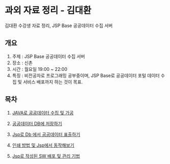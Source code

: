 # 과외 자료 정리 - 김대환
김대환 수강생 자료 정리, JSP Base 공공데이터 수집 서버

## 개요
1. 주제 : JSP Base 공공데이터 수집 서버
2. 장소 : 신촌
3. 시간 : 월요일 19:00 ~ 22:00
4. 특징 : 비전공자로 프로그래밍 공부중이며, JSP Base로 공공데이터 포털 데이터 수집 및 서비스 배포까지 하는 것이 목표.

##  목차
1. [JAVA로 공공데이터 수집 및 가공](./1주차)

2. [공공데이터 DB에 저장하기](./2주차)

3. [Jsp로 Db 에서 공공데이터 표출하기](./3주차)

4. [인쇄 방법 및 Jsp에서 동작해보기](./4주차)

5. [Jsp로 작성된 SW 배포 및 관리 기법](./5주차)
